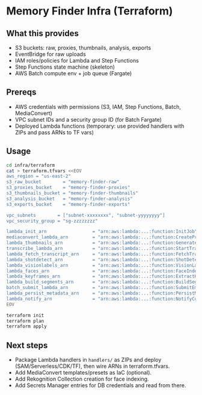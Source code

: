 # Memory Finder Infra (Terraform)

## What this provides
- S3 buckets: raw, proxies, thumbnails, analysis, exports
- EventBridge for raw uploads
- IAM roles/policies for Lambda and Step Functions
- Step Functions state machine (skeleton)
- AWS Batch compute env + job queue (Fargate)

## Prereqs
- AWS credentials with permissions (S3, IAM, Step Functions, Batch, MediaConvert)
- VPC subnet IDs and a security group ID (for Batch Fargate)
- Deployed Lambda functions (temporary: use provided handlers with ZIPs and pass ARNs to TF vars)

## Usage
```bash
cd infra/terraform
cat > terraform.tfvars <<EOV
aws_region = "us-east-2"
s3_raw_bucket        = "memory-finder-raw"
s3_proxies_bucket    = "memory-finder-proxies"
s3_thumbnails_bucket = "memory-finder-thumbnails"
s3_analysis_bucket   = "memory-finder-analysis"
s3_exports_bucket    = "memory-finder-exports"

vpc_subnets        = ["subnet-xxxxxxxx", "subnet-yyyyyyyy"]
vpc_security_group = "sg-zzzzzzzz"

lambda_init_arn                 = "arn:aws:lambda:...:function:InitJob"
mediaconvert_lambda_arn         = "arn:aws:lambda:...:function:CreateProxies"
lambda_thumbnails_arn           = "arn:aws:lambda:...:function:GenerateThumbnails"
transcribe_lambda_arn           = "arn:aws:lambda:...:function:StartTranscribe"
lambda_fetch_transcript_arn     = "arn:aws:lambda:...:function:FetchTranscript"
lambda_shotdetect_arn           = "arn:aws:lambda:...:function:ShotDetect"
lambda_visionlabels_arn         = "arn:aws:lambda:...:function:VisionLabels"
lambda_faces_arn                = "arn:aws:lambda:...:function:FaceIndex"
lambda_keyframes_arn            = "arn:aws:lambda:...:function:ExtractKeyframes"
lambda_build_segments_arn       = "arn:aws:lambda:...:function:BuildSegments"
batch_submit_lambda_arn         = "arn:aws:lambda:...:function:SubmitEmbeddingsBatch"
lambda_persist_metadata_arn     = "arn:aws:lambda:...:function:PersistMetadata"
lambda_notify_arn               = "arn:aws:lambda:...:function:NotifyComplete"
EOV

terraform init
terraform plan
terraform apply
```

## Next steps
- Package Lambda handlers in `handlers/` as ZIPs and deploy (SAM/Serverless/CDK/TF), then wire ARNs in terraform.tfvars.
- Add MediaConvert templates/presets as IaC (optional).
- Add Rekognition Collection creation for face indexing.
- Add Secrets Manager entries for DB credentials and read from there.
